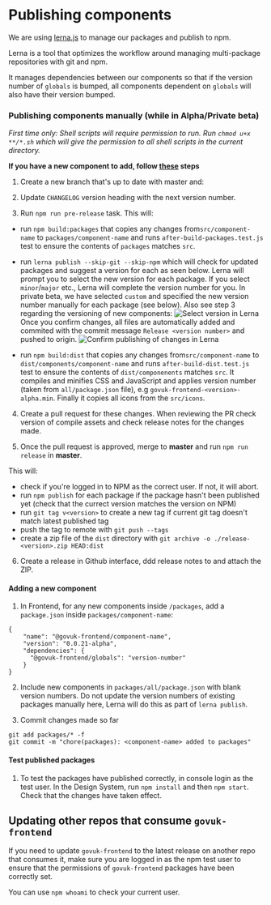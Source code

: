 # Publishing components

We are using [lerna.js](https://lernajs.io/) to manage our packages and publish
to npm.

Lerna is a tool that optimizes the workflow around managing multi-package
repositories with git and npm.

It manages dependencies between our components so that if the version number of
`globals` is bumped, all components dependent on `globals` will also have their
version bumped.

### Publishing components manually (while in Alpha/Private beta)

*First time only: Shell scripts will require permission to run.
Run `chmod u+x **/*.sh` which will give the permission to all shell
scripts in the current directory.*

**If you have a new component to add, follow [these](#adding-a-new-component) steps**

1. Create a new branch that's up to date with master and:

2. Update `CHANGELOG` version heading with the next version number.

3. Run `npm run pre-release` task.
  This will:
  - run `npm build:packages` that copies any changes from`src/component-name` to `packages/component-name` and runs `after-build-packages.test.js` test 
  to ensure the contents of `packages` matches `src`.
  - run `lerna publish --skip-git --skip-npm` which will check for updated packages and
  suggest a version for each as seen below.
  Lerna will prompt you to select the new version for each package. If you
  select `minor`/`major` etc., Lerna will complete the version number for you. In
  private beta, we have selected `custom` and specified the new version number
  manually for each package (see below). Also see step 3 regarding the versioning
  of new components:
  ![Select version in Lerna](./img/lerna-select-version.png)
  Once you confirm changes, all files are automatically added and commited with 
  the commit message `Release <version number>` and pushed to origin.
  ![Confirm publishing of changes in Lerna](./img/lerna-confirm-publish.png)

  - run `npm build:dist` that copies any changes from`src/component-name` to `dist/components/component-name` and runs `after-build-dist.test.js` test 
    to ensure the contents of `dist/componenents` matches `src`. 
    It compiles and minifies CSS and JavaScript and applies version number 
    (taken from `all/package.json` file), e.g `govuk-frontend-<version>-alpha.min`.
    Finally it copies all icons from the `src/icons`.

4. Create a pull request for these changes. When reviewing the PR check version of compile assets and check release notes for the changes made.

5. Once the pull request is approved, merge to **master** and run `npm run release` in **master**. 

  This will:
  - check if you're logged in to NPM as the correct user. If not, it will abort.
  - run `npm publish` for each package if the package hasn't been published yet
    (check that the currect version matches the version on NPM)
  - run `git tag v<version>` to create a new tag if current git tag doesn't match latest published tag 
  - push the tag to remote with `git push --tags`
  - create a zip file of the `dist` directory with
    `git archive -o ./release-<version>.zip HEAD:dist`

6. Create a release in Github interface, ddd release notes to and attach the ZIP. 

#### Adding a new component

1. In Frontend, for any new components inside `/packages`, add a `package.json`
inside `packages/component-name`:
```
{
    "name": "@govuk-frontend/component-name",
    "version": "0.0.21-alpha",
    "dependencies": {
      "@govuk-frontend/globals": "version-number"
    }
}
```

2. Include new components in `packages/all/package.json` with blank version
numbers. Do not update the version numbers of existing packages manually here,
Lerna will do this as part of `lerna publish`.

3. Commit changes made so far
```
git add packages/* -f
git commit -m "chore(packages): <component-name> added to packages"
```
#### Test published packages

1. To test the packages have published correctly, in console login as the test
user. In the Design System, run `npm install` and then `npm start`. Check that
the changes have taken effect.

## Updating other repos that consume `govuk-frontend`

If you need to update `govuk-frontend` to the latest release on another repo
that consumes it, make sure you are logged in as the npm test user to ensure that
the permissions of `govuk-frontend` packages have been correctly set.

You can use `npm whoami` to check your current user.
